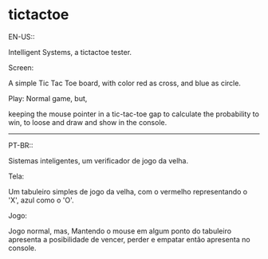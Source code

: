 # tictactoe

EN-US::

Intelligent Systems, a tictactoe tester.

Screen:

A simple Tic Tac Toe board, with color red as cross, and blue as circle.

Play:
Normal game, but,

keeping the mouse pointer in a tic-tac-toe gap to calculate the probability to win, to loose and draw and show in the console.

----------------------------------------------------------------------------------------------------------------------------------------

PT-BR::

Sistemas inteligentes, um verificador de jogo da velha.

Tela:

Um tabuleiro simples de jogo da velha, com o vermelho representando o 'X', azul como o 'O'.

Jogo:

Jogo normal, mas,
Mantendo o mouse em algum ponto do tabuleiro apresenta a posibilidade de vencer, perder e empatar então apresenta no console. 

